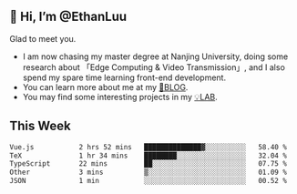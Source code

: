 ## 👋 Hi, I’m @EthanLuu

Glad to meet you.

- I am now chasing my master degree at Nanjing University, doing some research about 「Edge Computing & Video Transmission」, and I also spend my spare time learning front-end development.
- You can learn more about me at my [📝BLOG](https://blog.ethanloo.cn).
- You may find some interesting projects in my [💡LAB](https://lab.ethanloo.cn).

## This Week
<!--START_SECTION:waka-->

```txt
Vue.js           2 hrs 52 mins   ██████████████▓░░░░░░░░░░   58.40 %
TeX              1 hr 34 mins    ████████░░░░░░░░░░░░░░░░░   32.04 %
TypeScript       22 mins         ██░░░░░░░░░░░░░░░░░░░░░░░   07.75 %
Other            3 mins          ▒░░░░░░░░░░░░░░░░░░░░░░░░   01.09 %
JSON             1 min           ░░░░░░░░░░░░░░░░░░░░░░░░░   00.52 %
```

<!--END_SECTION:waka-->
